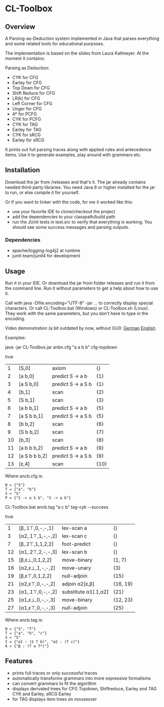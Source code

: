 # CL-Toolbox

## Overview
A Parsing-as-Deduction system implemented in Java that parses everything and some related tools for educational purposes.

The implementation is based on the slides from Laura Kallmeyer. At the moment it contains:

Parsing as Deduction:
- CYK for CFG
- Earley for CFG
- Top Down for CFG
- Shift Reduce for CFG
- LR(k) for CFG
- Left Corner for CFG
- Unger for CFG
- A* for PCFG
- CYK for PCFG
- CYK for TAG
- Earley for TAG
- CYK for sRCG
- Earley for sRCG

It prints out full parsing traces along with applied rules and antecedence items.
Use it to generate examples, play around with grammars etc.

## Installation

Download the jar from /releases and that's it. The jar already contains needed third-party libraries. You need Java 8 or higher installed for the jar to run, or else compile it for yourself.

Or if you want to tinker with the code, for me it worked like this:
- use your favorite IDE to clone/checkout the project
- add the dependencies to your classpath/build path
- run the JUnit tests in test.src to verify that everything is working. You should see some success messages and parsing outputs.

### Dependencies

* apache/logging-log4j2 at runtime
* junit-team/junit4 for development

## Usage

Run it in your IDE. Or download the jar from folder releases and run it from the command line. Run it without parameters to get a help about how to use it.

Call with java -Dfile.encoding="UTF-8" -jar ... to correctly display special characters. Or call CL-Toolbox.bat (Windows) or CL-Toolbox.sh (Linux). They work with the same parameters, but you don't have to type in the encoding.

Video demonstration (a bit outdated by now, without GUI):
[German](https://www.youtube.com/watch?v=GCTfJZxG9FM)
[English](https://www.youtube.com/watch?v=MU3u1QFR7As)

Examples:

java -jar CL-Toolbox.jar anbn.cfg "a a b b" cfg-topdown

true
<table border="0">
<tr><td>1</td><td>[S,0]</td><td>axiom</td><td>{}</td></tr>
<tr><td>2</td><td>[a b,0]</td><td>predict S -> a b</td><td>{1}</td></tr>
<tr><td>3</td><td>[a S b,0]</td><td>predict S -> a S b</td><td>{1}</td></tr>
<tr><td>4</td><td>[b,1]</td><td>scan</td><td>{2}</td></tr>
<tr><td>5</td><td>[S b,1]</td><td>scan</td><td>{3}</td></tr>
<tr><td>6</td><td>[a b b,1]</td><td>predict S -> a b</td><td>{5}</td></tr>
<tr><td>7</td><td>[a S b b,1]</td><td>predict S -> a S b</td><td>{5}</td></tr>
<tr><td>8</td><td>[b b,2]</td><td>scan</td><td>{6}</td></tr>
<tr><td>9</td><td>[S b b,2]</td><td>scan</td><td>{7}</td></tr>
<tr><td>10</td><td>[b,3]</td><td>scan</td><td>{8}</td></tr>
<tr><td>11</td><td>[a b b b,2]</td><td>predict S -> a b</td><td>{9}</td></tr>
<tr><td>12</td><td>[a S b b b,2]</td><td>predict S -> a S b</td><td>{9}</td></tr>
<tr><td>13</td><td>[ε,4]</td><td>scan</td><td>{10}</td></tr>
</table>

Where ancb.cfg is:
```
N = {"S"}
T = {"a", "b"}
S = "S"
P = {"S -> a S b", "S -> a b"}
```

CL-Toolbox.bat ancb.tag "a c b" tag-cyk --success

true
<table border="0">
<tr><td>1</td><td>[β,.1⊤,0,-,-,1]</td><td>lex-scan a</td><td>{}</td></tr>
<tr><td>3</td><td>[α2,.1⊤,1,-,-,2]</td><td>lex-scan c</td><td>{}</td></tr>
<tr><td>7</td><td>[β,.2⊤,1,1,2,2]</td><td>foot-predict</td><td>{}</td></tr>
<tr><td>12</td><td>[α1,.2⊤,2,-,-,3]</td><td>lex-scan b</td><td>{}</td></tr>
<tr><td>15</td><td>[β,ε⊥,0,1,2,2]</td><td>move-binary</td><td>{1, 7}</td></tr>
<tr><td>16</td><td>[α2,ε⊥,1,-,-,2]</td><td>move-unary</td><td>{3}</td></tr>
<tr><td>19</td><td>[β,ε⊤,0,1,2,2]</td><td>null-adjoin</td><td>{15}</td></tr>
<tr><td>21</td><td>[α2,ε⊤,0,-,-,2]</td><td>adjoin α2[ε,β]</td><td>{16, 19}</td></tr>
<tr><td>23</td><td>[α1,.1⊤,0,-,-,2]</td><td>substitute α1[.1,α2]</td><td>{21}</td></tr>
<tr><td>25</td><td>[α1,ε⊥,0,-,-,3]</td><td>move-binary</td><td>{12, 23}</td></tr>
<tr><td>27</td><td>[α1,ε⊤,0,-,-,3]</td><td>null-adjoin</td><td>{25}</td></tr>
</table>

Where ancb.tag is:
```
N = {"S", "T"}
T = {"a", "b", "c"}
S = "S"
I = {"α1 : (S T b)", "α2 : (T c)"}
A = {"β : (T a T*)"}
```

## Features

- prints full traces or only successful traces
- automatically transforms grammars into more expressive formalisms
- can convert grammars to fit the algorithm
- displays derivated trees for CFG Topdown, Shiftreduce, Earley and TAG CYK and Earley, sRCG Earley
- for TAG displays item trees on mouseover
